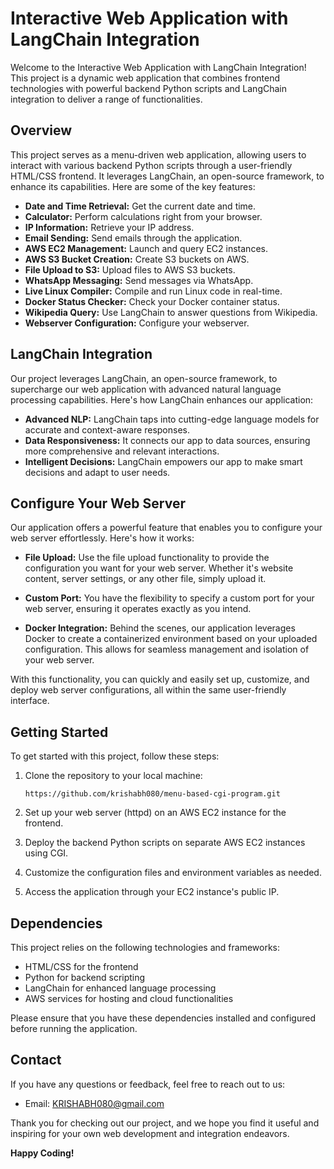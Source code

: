 # Interactive Web Application with LangChain Integration

Welcome to the Interactive Web Application with LangChain Integration! This project is a dynamic web application that combines frontend technologies with powerful backend Python scripts and LangChain integration to deliver a range of functionalities.

## Overview

This project serves as a menu-driven web application, allowing users to interact with various backend Python scripts through a user-friendly HTML/CSS frontend. It leverages LangChain, an open-source framework, to enhance its capabilities. Here are some of the key features:

- **Date and Time Retrieval:** Get the current date and time.
- **Calculator:** Perform calculations right from your browser.
- **IP Information:** Retrieve your IP address.
- **Email Sending:** Send emails through the application.
- **AWS EC2 Management:** Launch and query EC2 instances.
- **AWS S3 Bucket Creation:** Create S3 buckets on AWS.
- **File Upload to S3:** Upload files to AWS S3 buckets.
- **WhatsApp Messaging:** Send messages via WhatsApp.
- **Live Linux Compiler:** Compile and run Linux code in real-time.
- **Docker Status Checker:** Check your Docker container status.
- **Wikipedia Query:** Use LangChain to answer questions from Wikipedia.
- **Webserver Configuration:** Configure your webserver.

## LangChain Integration
Our project leverages LangChain, an open-source framework, to supercharge our web application with advanced natural language processing capabilities. Here's how LangChain enhances our application:

- **Advanced NLP:** LangChain taps into cutting-edge language models for accurate and context-aware responses.
- **Data Responsiveness:** It connects our app to data sources, ensuring more comprehensive and relevant interactions.
- **Intelligent Decisions:** LangChain empowers our app to make smart decisions and adapt to user needs.

## Configure Your Web Server

Our application offers a powerful feature that enables you to configure your web server effortlessly. Here's how it works:

- **File Upload:** Use the file upload functionality to provide the configuration you want for your web server. Whether it's website content, server settings, or any other file, simply upload it.

- **Custom Port:** You have the flexibility to specify a custom port for your web server, ensuring it operates exactly as you intend.

- **Docker Integration:** Behind the scenes, our application leverages Docker to create a containerized environment based on your uploaded configuration. This allows for seamless management and isolation of your web server.

With this functionality, you can quickly and easily set up, customize, and deploy web server configurations, all within the same user-friendly interface.

## Getting Started

To get started with this project, follow these steps:

1. Clone the repository to your local machine:

   ```
   https://github.com/krishabh080/menu-based-cgi-program.git
   ```

2. Set up your web server (httpd) on an AWS EC2 instance for the frontend.

3. Deploy the backend Python scripts on separate AWS EC2 instances using CGI.

4. Customize the configuration files and environment variables as needed.

5. Access the application through your EC2 instance's public IP.

## Dependencies

This project relies on the following technologies and frameworks:

- HTML/CSS for the frontend
- Python for backend scripting
- LangChain for enhanced language processing
- AWS services for hosting and cloud functionalities

Please ensure that you have these dependencies installed and configured before running the application.


## Contact

If you have any questions or feedback, feel free to reach out to us:

- Email: KRISHABH080@gmail.com


Thank you for checking out our project, and we hope you find it useful and inspiring for your own web development and integration endeavors.

**Happy Coding!**
